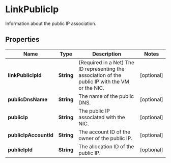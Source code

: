 

# LinkPublicIp

Information about the public IP association.

## Properties

| Name | Type | Description | Notes |
|------------ | ------------- | ------------- | -------------|
|**linkPublicIpId** | **String** | (Required in a Net) The ID representing the association of the public IP with the VM or the NIC. |  [optional] |
|**publicDnsName** | **String** | The name of the public DNS. |  [optional] |
|**publicIp** | **String** | The public IP associated with the NIC. |  [optional] |
|**publicIpAccountId** | **String** | The account ID of the owner of the public IP. |  [optional] |
|**publicIpId** | **String** | The allocation ID of the public IP. |  [optional] |



